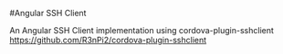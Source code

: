 #Angular SSH Client

An Angular SSH Client implementation using cordova-plugin-sshclient https://github.com/R3nPi2/cordova-plugin-sshclient
